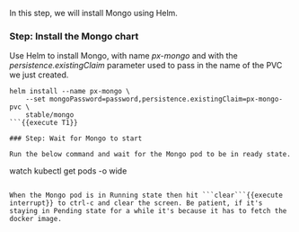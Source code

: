 In this step, we will install Mongo using Helm.

### Step: Install the Mongo chart

Use Helm to install Mongo, with name _px-mongo_ and with the _persistence.existingClaim_ parameter used to pass in the name of the PVC we just created.
```
helm install --name px-mongo \
    --set mongoPassword=password,persistence.existingClaim=px-mongo-pvc \
    stable/mongo
```{{execute T1}}

### Step: Wait for Mongo to start

Run the below command and wait for the Mongo pod to be in ready state.
```
watch kubectl get pods -o wide
```{{execute T1}}

When the Mongo pod is in Running state then hit ```clear```{{execute interrupt}} to ctrl-c and clear the screen. Be patient, if it's staying in Pending state for a while it's because it has to fetch the docker image.
